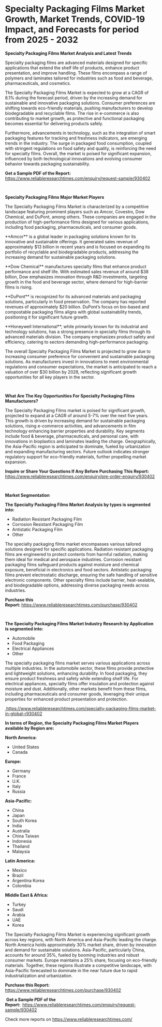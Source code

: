 <p><h1>Specialty Packaging Films Market Growth, Market Trends, COVID-19 Impact, and Forecasts for period from 2025 - 2032</h1></p><p><strong>Specialty Packaging Films Market Analysis and Latest Trends</strong></p>
<p><p>Specialty packaging films are advanced materials designed for specific applications that extend the shelf life of products, enhance product presentation, and improve handling. These films encompass a range of polymers and laminates tailored for industries such as food and beverage, pharmaceuticals, and cosmetics. </p><p>The Specialty Packaging Films Market is expected to grow at a CAGR of 8.1% during the forecast period, driven by the increasing demand for sustainable and innovative packaging solutions. Consumer preferences are shifting towards eco-friendly materials, pushing manufacturers to develop biodegradable and recyclable films. The rise in e-commerce is also contributing to market growth, as protective and functional packaging becomes essential for delivering products safely. </p><p>Furthermore, advancements in technology, such as the integration of smart packaging features for tracking and freshness indicators, are emerging trends in the industry. The surge in packaged food consumption, coupled with stringent regulations on food safety and quality, is reinforcing the need for specialty films. Overall, the market is poised for significant expansion, influenced by both technological innovations and evolving consumer behavior towards packaging sustainability.</p></p>
<p><strong>Get a Sample PDF of the Report:&nbsp;</strong> <a href="https://www.reliableresearchtimes.com/enquiry/request-sample/930402?utm_campaign=2624&utm_medium=2&utm_source=Github&utm_content=ia&utm_term=21032025&utm_id=specialty-packaging-films">https://www.reliableresearchtimes.com/enquiry/request-sample/930402</a></p>
<p>&nbsp;</p>
<p><strong>Specialty Packaging Films Major Market Players</strong></p>
<p><p>The Specialty Packaging Films Market is characterized by a competitive landscape featuring prominent players such as Amcor, Covestro, Dow Chemical, and DuPont, among others. These companies are engaged in the production of high-performance films designed for various applications, including food packaging, pharmaceuticals, and consumer goods.</p><p>**Amcor** is a global leader in packaging solutions known for its innovative and sustainable offerings. It generated sales revenue of approximately $13 billion in recent years and is focused on expanding its portfolio of recyclable and biodegradable products, addressing the increasing demand for sustainable packaging solutions.</p><p>**Dow Chemical** manufactures specialty films that enhance product performance and shelf life. With estimated sales revenue of around $38 billion, Dow emphasizes innovation through R&D investments, targeting growth in the food and beverage sector, where demand for high-barrier films is rising.</p><p>**DuPont** is recognized for its advanced materials and packaging solutions, particularly in food preservation. The company has reported revenues of approximately $20 billion. DuPont’s focus on bio-based and compostable packaging films aligns with global sustainability trends, positioning it for significant future growth.</p><p>**Honeywell International**, while primarily known for its industrial and technology solutions, has a strong presence in specialty films through its advanced materials division. The company emphasizes product safety and efficiency, catering to sectors demanding high-performance packaging.</p><p>The overall Specialty Packaging Films Market is projected to grow due to increasing consumer preference for convenient and sustainable packaging solutions. As manufacturers invest in innovations to meet environmental regulations and consumer expectations, the market is anticipated to reach a valuation of over $30 billion by 2028, reflecting significant growth opportunities for all key players in the sector.</p></p>
<p>&nbsp;</p>
<p><strong>What Are The Key Opportunities For Specialty Packaging Films Manufacturers?</strong></p>
<p><p>The Specialty Packaging Films market is poised for significant growth, projected to expand at a CAGR of around 5-7% over the next five years. This growth is driven by increasing demand for sustainable packaging solutions, rising e-commerce activities, and advancements in film technology enhancing barrier properties and durability. Key segments include food & beverage, pharmaceuticals, and personal care, with innovations in bioplastics and laminates leading the charge. Geographically, the Asia-Pacific region is anticipated to dominate, fueled by urbanization and expanding manufacturing sectors. Future outlook indicates stronger regulatory support for eco-friendly materials, further propelling market expansion.</p></p>
<p><strong>Inquire or Share Your Questions If Any Before Purchasing This Report:</strong> <a href="https://www.reliableresearchtimes.com/enquiry/pre-order-enquiry/930402?utm_campaign=2624&utm_medium=2&utm_source=Github&utm_content=ia&utm_term=21032025&utm_id=specialty-packaging-films">https://www.reliableresearchtimes.com/enquiry/pre-order-enquiry/930402</a></p>
<p>&nbsp;</p>
<p><strong>Market Segmentation</strong></p>
<p><strong>The Specialty Packaging Films Market Analysis by types is segmented into:</strong></p>
<p><ul><li>Radiation Resistant Packaging Film</li><li>Corrosion Resistant Packaging Film</li><li>Antistatic Packaging Film</li><li>Other</li></ul></p>
<p><p>The specialty packaging films market encompasses various tailored solutions designed for specific applications. Radiation resistant packaging films are engineered to protect contents from harmful radiation, making them ideal for medical and aerospace industries. Corrosion resistant packaging films safeguard products against moisture and chemical exposure, beneficial in electronics and food sectors. Antistatic packaging films prevent electrostatic discharge, ensuring the safe handling of sensitive electronic components. Other specialty films include barrier, heat-sealable, and biodegradable options, addressing diverse packaging needs across industries.</p></p>
<p><strong>Purchase this Report:&nbsp;</strong><a href="https://www.reliableresearchtimes.com/purchase/930402?utm_campaign=2624&utm_medium=2&utm_source=Github&utm_content=ia&utm_term=21032025&utm_id=specialty-packaging-films">https://www.reliableresearchtimes.com/purchase/930402</a></p>
<p>&nbsp;</p>
<p><strong>The Specialty Packaging Films Market Industry Research by Application is segmented into:</strong></p>
<p><ul><li>Automobile</li><li>Food Packaging</li><li>Electrical Appliances</li><li>Other</li></ul></p>
<p><p>The specialty packaging films market serves various applications across multiple industries. In the automobile sector, these films provide protective and lightweight solutions, enhancing durability. In food packaging, they ensure product freshness and safety while extending shelf life. For electrical appliances, specialty films offer insulation and protection against moisture and dust. Additionally, other markets benefit from these films, including pharmaceuticals and consumer goods, leveraging their unique properties for enhanced product presentation and protection.</p></p>
<p><a href="https://www.reliableresearchtimes.com/specialty-packaging-films-market-in-global-r930402?utm_campaign=2624&utm_medium=2&utm_source=Github&utm_content=ia&utm_term=21032025&utm_id=specialty-packaging-films">&nbsp;https://www.reliableresearchtimes.com/specialty-packaging-films-market-in-global-r930402</a></p>
<p><strong>In terms of Region, the Specialty Packaging Films Market Players available by Region are:</strong></p>
<p>
    <p> <strong> North America: </strong>
        <ul>
            <li>United States</li>
            <li>Canada</li>
        </ul>
        </p> 
    <p> <strong> Europe: </strong>
        <ul>
            <li>Germany</li>
            <li>France</li>
            <li>U.K.</li>
            <li>Italy</li>
            <li>Russia</li>
        </ul>
        </p> 
    <p> <strong> Asia-Pacific: </strong>
        <ul>
            <li>China</li>
            <li>Japan</li>
            <li>South Korea</li>
            <li>India</li>
            <li>Australia</li>
            <li>China Taiwan</li>
            <li>Indonesia</li>
            <li>Thailand</li>
            <li>Malaysia</li>
        </ul>
        </p> 
    <p> <strong> Latin America: </strong>
        <ul>
            <li>Mexico</li>
            <li>Brazil</li>
            <li>Argentina Korea</li>
            <li>Colombia</li>
        </ul>
        </p> 
    <p> <strong> Middle East & Africa: </strong>
        <ul>
            <li>Turkey</li>
            <li>Saudi</li>
            <li>Arabia</li>
            <li>UAE</li>
            <li>Korea</li>
        </ul>
    </p>
    </p>
<p><p>The Specialty Packaging Films Market is experiencing significant growth across key regions, with North America and Asia-Pacific leading the charge. North America holds approximately 30% market share, driven by innovation and demand for sustainable solutions. Asia-Pacific, particularly China, accounts for around 35%, fueled by booming industries and robust consumer markets. Europe maintains a 25% share, focusing on eco-friendly materials. Together, these regions illustrate a competitive landscape, with Asia-Pacific forecasted to dominate in the near future due to rapid industrialization and urbanization.</p></p>
<p><strong>Purchase this Report: </strong><a href="https://www.reliableresearchtimes.com/purchase/930402?utm_campaign=2624&utm_medium=2&utm_source=Github&utm_content=ia&utm_term=21032025&utm_id=specialty-packaging-films">https://www.reliableresearchtimes.com/purchase/930402</a></p>
<p>&nbsp;<strong>Get a Sample PDF of the Report:&nbsp;&nbsp;</strong><a href="https://www.reliableresearchtimes.com/enquiry/request-sample/930402?utm_campaign=2624&utm_medium=2&utm_source=Github&utm_content=ia&utm_term=21032025&utm_id=specialty-packaging-films">https://www.reliableresearchtimes.com/enquiry/request-sample/930402</a></p>
<p><strong></strong></p>
<p>Check more reports on <a href="https://www.reliableresearchtimes.com/?utm_campaign=2624&utm_medium=2&utm_source=Github&utm_content=ia&utm_term=21032025&utm_id=specialty-packaging-films">https://www.reliableresearchtimes.com/</a></p>